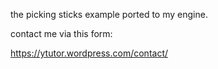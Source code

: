 the picking sticks example ported to my engine.

contact me via this form:

https://ytutor.wordpress.com/contact/